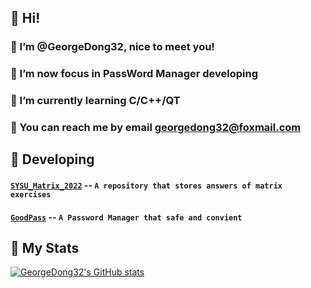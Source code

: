 ## 👏 Hi! 
### 🍻 I’m @GeorgeDong32, nice to meet you! 
### 👀 I’m now focus in PassWord Manager developing 
### 📖 I’m currently learning C/C++/QT 
### 💬 You can reach me by email georgedong32@foxmail.com 
## 🚧 Developing
#### [`SYSU_Matrix_2022`](https://github.com/GeorgeDong32/SYSU_Matrix_2022) -- `A repository that stores answers of matrix exercises`
#### [`GoodPass`](https://github.com/GeorgeDong32/GoodPass) -- `A Password Manager that safe and convient`
## 🚀 My Stats
[![GeorgeDong32's GitHub stats](https://github-readme-stats.vercel.app/api?username=GeorgeDong32&show_icons=true&hide=contribs&bg_color=45,34558b,FFFFFF&title_color=FFFFFF&icon_color=F5DF4D&hide_border=1)](https://github.com/anuraghazra/github-readme-stats)
